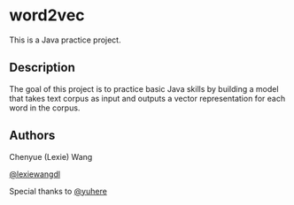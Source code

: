 # word2vec
This is a Java practice project.

## Description
The goal of this project is to practice basic Java skills by building a model that takes text corpus as input and outputs a vector representation for each word in the corpus.

## Authors
Chenyue (Lexie) Wang

[@lexiewangdl](https://github.com/lexiewangdl) 

Special thanks to [@yuhere](https://github.com/yuhere)


